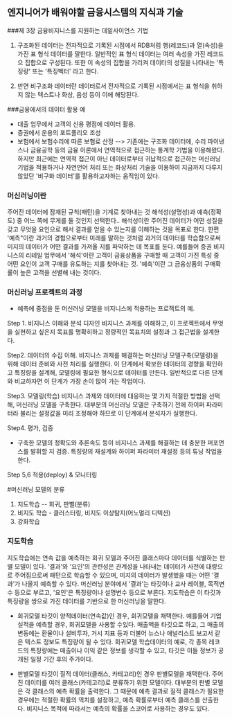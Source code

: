 ## 엔지니어가 배워야할 금융시스템의 지식과 기술

###제 3장 금융비지니스를 지원하는 데잍사이언스 기법

1. 구조화된 데이터는 전자적으로 기록된 시점에서 RDB처럼 행(레코드)과 열(속성)을 가진 표 형식 데이터를 말한다. 일반적인 표 형식 데이터는 여러 속성을 가진 레코드으 집합으로 구성된다. 또한 이 속성의 집합을 가리켜 데이터의 성질을 나타내는 '특징량' 또는 '특징벡터' 라고 한다. 

2. 반면 비구조화 데이터란 데이터로서 전자적으로 기록된 시점에서는 표 형식을 취하지 않는 텍스트나 화상, 음성 등이 이에 해당된다.

###금융에서의 데이터 활용 예 
- 대출 업무에서 고객의 신용 평점에 데이터 활용. 
- 증권에서 운용의 포트폴리오 조성
- 보험에서 보험수리에 따른 보혐료 산정
--> 기존에는 구조화 데이터에, 수리 파이낸스나 금융공학 등의 금융 이론에서 연역적으로 접근하는 통계학 기법을 이용해왔다. 하지만 최근에는 연역적 접근이 아닌 데이터로부터 귀납적으로 접근하는 머신러닝 기법을 적용하거나 자연언어 처리 또는 화상처리 기술을 이용하여 지금까지 다루지 않았단 '비구화 데이터'를 활용하고자하는 움직임이 있다.

### 머신러닝이란
주어진 데이터에 잠재된 규칙(패턴)을 기계로 찾아내는 것
해석성(설명성)과 예측(정확도) 중 어느 쪽에 무게를 둘 것인지 선택한다..
해석성이란 주어진 데이터가 어떤 성질을 갖고 무엇을 요인으로 해서 결과를 얻을 수 있는지를 이해하는 것을 목표로 한다. 한편 '예측"이란 과거의 경험으로부터 미래를 말하는 것처럼 과거의 데이터를 학습함으로써 미지의 데이터가 어떤 결과를 가져올 지를 파악하는 데 목표를 둔다.
예를들어 증권 비지니스의 리테일 업무에서 '해석'이란 고객이 금융상품을 구매할 때 고객이 가진 특성 중 어떤 요인이 고객 구매를 유도하는 지를 찾아내는 것. '예측'이란 그 금융상품의 구매확률이 높은 고객을 선별해 내는 것이다.

### 머신러닝 프로젝트의 과정
- 예측에 중점을 둔 머신러닝 모델을 비지니스에 적용하는 프로젝트의 예.

Step 1. 비지니스 이해와 분석 디자인
 비지니스 과제를 이해하고, 이 프로젝트에서 무엇을 실현하고 싶은지 목표를 명확히하고 정량적인 목표치의 설정과 그 접근법을 설계한다.

Step2. 데이터의 수집 이해.
 비지니스 과제를 해결하는 머신러닝 모델구축(모델링)을 위해 데이터 준비와 사전 처리를 실행한다. 이 단계에서 확보한 데이터의 경향을 확인하고 특징량을 설계해, 모델링에 필요한 형식으로 데이터를 만든다. 일반적으로 다른 단계와 비교하자면 이 단계가 가장 손이 많이 가는 작업이다.
 
Step3. 모델링(학습)
비지니스 과제와 데이터에 대응하는 몇 가지 적절한 방법을 선택해, 머신러닝 모델을 구축한다. 대부분의 머신러닝 모델은 구축하기 전에 하이퍼 파라미터라 불리는 설정값을 미리 조정해야 하므로 이 단계에서 분석자가 실행한다.

Step4.  평가, 검증
 - 구축한 모델의 정확도와 추론속도 등이 비지니스 과제를 해결하는 데 충분한 퍼포먼스를 발휘할 지 검증.
 특징량의 재설계와 하이퍼 파라미터 재설정 등의 튜닝 작업을 한다.
 
Step 5,6 적용(deploy) & 모니터링
 
 #머신러닝 모델의 분류

1. 지도학습 -- 회귀, 판별(분류)
2. 비지도 학습 - 클러스터링, 비지도 이상탐지(어노멀리 디텍션)
3. 강화학습

### 지도학습
 지도학습에는 연속 값을 예측하는 회귀 모델과 주어진 클래스마다 데이터를 식별하는 판별 모델이 있다. '결과'와 '요인'의 관련성은 관계성을 나타내는 데이터가 사전에 대량으로 주어짐으로써 패턴으로 학습할 수 있으며, 미지의 데이터가 발생했을 때는 어떤 '결과'가 나올지 예측할 수 있다.
 머신러닝 분야에서 '결과'는 타깃이나 교사 레이블, 목적변수 등으로 부르고, '요인'은 특징량이나 설명변수 등으로 부른다. 지도학습은 이 타깃과 특징량을 쌍으로 가진 데이터를 기반으로 한 머신러닝을 말한다.
 
 * 회귀모델
 타깃이 양적데이터(연속값)인 경우, 회귀모델을 채택한다. 예를들어 기업실적을 예측할 경우, 회귀모델을 사용할 수있다. 매출액을 타깃으로 하고, 그 매출의 변동에는 환율이나 설비투자, 거시 지표 등과 더불어 뉴스나 애널리스트 보고서 같은 텍스트 정보도 특징량이 될 수 있다.
 회귀모델 학습데이터의 예로, 각 종목 레코드의 특징량에는 매출이나 이익 같은 정보를 생각할 수 있고, 타깃은 이들 정보가 공개된 일정 기간 후의 주가이다.
 
 * 판별모델
 타깃이 질적 데이터(클래스, 카테고리)인 경우 판별모델을 채택한다. 주어진 데이터를 여러 클래스(카테고리)로 분류하기 위한 모델이다. 대부분의 판별 모델은 각 클래스의 예측 확률을 출력한다. 그 때문에 예측 결과로 질적 클래스가 필요한 경우에는 적절한 확률의 역치를 설정하고, 예측 확률로부터 예측 클래스를 산출한다. 비지니스 목적에 따라서는 예측의 확률을 스코어로 사용하는 경우도 있다.
 
